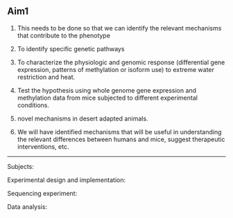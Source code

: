 Aim1
--

1. This needs to be done so that we can identify the relevant mechanisms that contribute to the phenotype

2. To identify specific genetic pathways

3. To characterize the physiologic and genomic response (differential gene expression, patterns of methylation or isoform use) to extreme water restriction and heat.

4. Test the hypothesis using whole genome gene expression and methylation data from mice subjected to different experimental conditions. 

5. novel mechanisms in desert adapted animals. 

6. We will have identified mechanisms that will be useful in understanding the relevant differences between humans and mice, suggest therapeutic interventions, etc.  


---

Subjects:

Experimental design and implementation:

Sequencing experiment:

Data analysis: